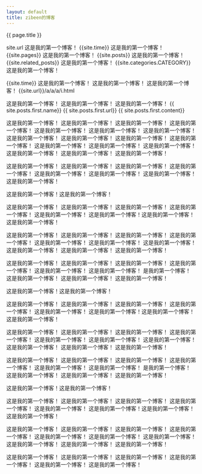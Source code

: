 ```yaml
---
layout: default
title: zibeen的博客
---
```


{{ page.title }}

site.url
这是我的第一个博客！
{{site.time}}
这是我的第一个博客！
{{site.pages}}
这是我的第一个博客！
{{site.posts}}
这是我的第一个博客！
{{site.related_posts}}
这是我的第一个博客！
{{site.categories.CATEGORY}}
这是我的第一个博客！

{{site.time}}
这是我的第一个博客！
这是我的第一个博客！
这是我的第一个博客！
{{site.url}}/a/a/a/i.html

这是我的第一个博客！
这是我的第一个博客！
这是我的第一个博客！
{{ site.posts.first.name}}
{{ site.posts.first.url}}
{{ site.posts.first.content}}

这是我的第一个博客！
这是我的第一个博客！
这是我的第一个博客！
这是我的第一个博客！
这是我的第一个博客！
这是我的第一个博客！
这是我的第一个博客！
这是我的第一个博客！
这是我的第一个博客！
这是我的第一个博客！
这是我的第一个博客！
这是我的第一个博客！
这是我的第一个博客！
这是我的第一个博客！
这是我的第一个博客！
这是我的第一个博客！
这是我的第一个博客！

这是我的第一个博客！
这是我的第一个博客！
这是我的第一个博客！
这是我的第一个博客！
这是我的第一个博客！
这是我的第一个博客！
这是我的第一个博客！
这是我的第一个博客！

这是我的第一个博客！这是我的第一个博客！

这是我的第一个博客！
这是我的第一个博客！
这是我的第一个博客！
这是我的第一个博客！
这是我的第一个博客！
这是我的第一个博客！这是我的第一个博客！
这是我的第一个博客！

这是我的第一个博客！
这是我的第一个博客！
这是我的第一个博客！
这是我的第一个博客！
这是我的第一个博客！
这是我的第一个博客！
这是我的第一个博客！
这是我的第一个博客！
这是我的第一个博客！
这是我的第一个博客！

这是我的第一个博客！
这是我的第一个博客！
这是我的第一个博客！
这是我的第一个博客！
这是我的第一个博客！
这是我的第一个博客！
是我的第一个博客！
这是我的第一个博客！
这是我的第一个博客！
这是我的第一个博客！

这是我的第一个博客！这是我的第一个博客！

这是我的第一个博客！
这是我的第一个博客！
这是我的第一个博客！
这是我的第一个博客！
这是我的第一个博客！
这是我的第一个博客！这是我的第一个博客！
这是我的第一个博客！

这是我的第一个博客！
这是我的第一个博客！
这是我的第一个博客！
这是我的第一个博客！
这是我的第一个博客！
这是我的第一个博客！
这是我的第一个博客！
这是我的第一个博客！
这是我的第一个博客！
这是我的第一个博客！

这是我的第一个博客！
这是我的第一个博客！
这是我的第一个博客！
这是我的第一个博客！
这是我的第一个博客！
这是我的第一个博客！
是我的第一个博客！
这是我的第一个博客！
这是我的第一个博客！
这是我的第一个博客！

这是我的第一个博客！这是我的第一个博客！

这是我的第一个博客！
这是我的第一个博客！
这是我的第一个博客！
这是我的第一个博客！
这是我的第一个博客！
这是我的第一个博客！这是我的第一个博客！
这是我的第一个博客！

这是我的第一个博客！
这是我的第一个博客！
这是我的第一个博客！
这是我的第一个博客！
这是我的第一个博客！
这是我的第一个博客！
这是我的第一个博客！
这是我的第一个博客！
这是我的第一个博客！
这是我的第一个博客！

这是我的第一个博客！
这是我的第一个博客！
这是我的第一个博客！
这是我的第一个博客！
这是我的第一个博客！
这是我的第一个博客！

